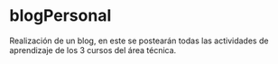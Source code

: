 # blogPersonal
Realización de un blog, en este se postearán todas las actividades de aprendizaje de los 3 cursos del área técnica.
